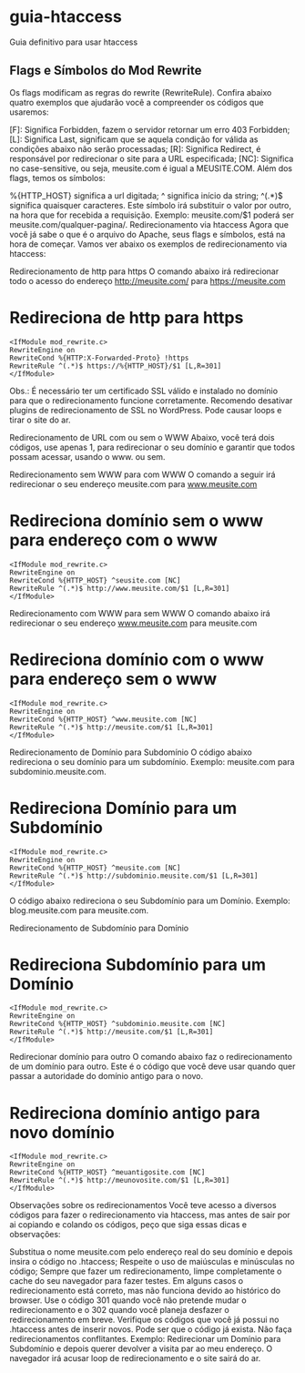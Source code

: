# guia-htaccess
Guia definitivo para usar htaccess

## Flags e Símbolos do Mod Rewrite
Os flags modificam as regras do rewrite (RewriteRule). Confira abaixo quatro exemplos que ajudarão você a compreender os códigos que usaremos:

[F]: Significa Forbidden, fazem o servidor retornar um erro 403 Forbidden;
[L]: Significa Last, significam que se aquela condição for válida as condições abaixo não serão processadas;
[R]: Significa Redirect, é responsável por redirecionar o site para a URL especificada;
[NC]: Significa no case-sensitive, ou seja, meusite.com é igual a MEUSITE.COM.
Além dos flags, temos os símbolos:

%{HTTP_HOST} significa a url digitada;
^ significa início da string;
^(.*)$ significa quaisquer caracteres. Este símbolo irá substituir o valor por outro, na hora que for recebida a requisição. Exemplo: meusite.com/$1 poderá ser meusite.com/qualquer-pagina/.
Redirecionamento via htaccess
Agora que você já sabe o que é o arquivo do Apache, seus flags e símbolos, está na hora de começar. Vamos ver abaixo os exemplos de redirecionamento via htaccess:

Redirecionamento de http para https
O comando abaixo irá redirecionar todo o acesso do endereço http://meusite.com/ para https://meusite.com

# Redireciona de http para https

```htacess
<IfModule mod_rewrite.c>
RewriteEngine on
RewriteCond %{HTTP:X-Forwarded-Proto} !https
RewriteRule ^(.*)$ https://%{HTTP_HOST}/$1 [L,R=301]
</IfModule>
```
Obs.: É necessário ter um certificado SSL válido e instalado no domínio para que o redirecionamento funcione corretamente. Recomendo desativar plugins de redirecionamento de SSL no WordPress. Pode causar loops e tirar o site do ar.

Redirecionamento de URL com ou sem o WWW
Abaixo, você terá dois códigos, use apenas 1, para redirecionar o seu domínio e garantir que todos possam acessar, usando o www. ou sem.

Redirecionamento sem WWW para com WWW
O comando a seguir irá redirecionar o seu endereço meusite.com para www.meusite.com

# Redireciona domínio sem o www para endereço com o www

```htacess
<IfModule mod_rewrite.c>
RewriteEngine on
RewriteCond %{HTTP_HOST} ^seusite.com [NC]
RewriteRule ^(.*)$ http://www.meusite.com/$1 [L,R=301]
</IfModule>
```
Redirecionamento com WWW para sem WWW
O comando abaixo irá redirecionar o seu endereço www.meusite.com para meusite.com

# Redireciona domínio com o www para endereço sem o www

```htacess
<IfModule mod_rewrite.c>
RewriteEngine on
RewriteCond %{HTTP_HOST} ^www.meusite.com [NC]
RewriteRule ^(.*)$ http://meusite.com/$1 [L,R=301]
</IfModule>
```
Redirecionamento de Domínio para Subdomínio
O código abaixo redireciona o seu domínio para um subdomínio. Exemplo: meusite.com para subdominio.meusite.com.

# Redireciona Domínio para um Subdomínio

```htacess
<IfModule mod_rewrite.c>
RewriteEngine on
RewriteCond %{HTTP_HOST} ^meusite.com [NC]
RewriteRule ^(.*)$ http://subdominio.meusite.com/$1 [L,R=301]
</IfModule>
```

O código abaixo redireciona o seu Subdomínio para um Domínio. Exemplo: blog.meusite.com para meusite.com.

Redirecionamento de Subdomínio para Domínio

# Redireciona Subdomínio para um Domínio

```htacess
<IfModule mod_rewrite.c>
RewriteEngine on
RewriteCond %{HTTP_HOST} ^subdominio.meusite.com [NC]
RewriteRule ^(.*)$ http://meusite.com/$1 [L,R=301]
</IfModule>
```

Redirecionar domínio para outro
O comando abaixo faz o redirecionamento de um domínio para outro. Este é o código que você deve usar quando quer passar a autoridade do domínio antigo para o novo.

# Redireciona domínio antigo para novo domínio

```htacess
<IfModule mod_rewrite.c>
RewriteEngine on
RewriteCond %{HTTP_HOST} ^meuantigosite.com [NC]
RewriteRule ^(.*)$ http://meunovosite.com/$1 [L,R=301]
</IfModule>
```

Observações sobre os redirecionamentos
Você teve acesso a diversos códigos para fazer o redirecionamento via htaccess, mas antes de sair por ai copiando e colando os códigos, peço que siga essas dicas e observações:

Substitua o nome meusite.com pelo endereço real do seu domínio e depois insira o código no .htaccess;
Respeite o uso de maiúsculas e minúsculas no código;
Sempre que fazer um redirecionamento, limpe completamente o cache do seu navegador para fazer testes. Em alguns casos o redirecionamento está correto, mas não funciona devido ao histórico do browser.
Use o código 301 quando você não pretende mudar o redirecionamento e o 302 quando você planeja desfazer o redirecionamento em breve.
Verifique os códigos que você já possui no .htaccess antes de inserir novos. Pode ser que o código já exista.
Não faça redirecionamentos conflitantes. Exemplo: Redirecionar um Domínio para Subdomínio e depois querer devolver a visita par ao meu endereço. O navegador irá acusar loop de redirecionamento e o site sairá do ar.

